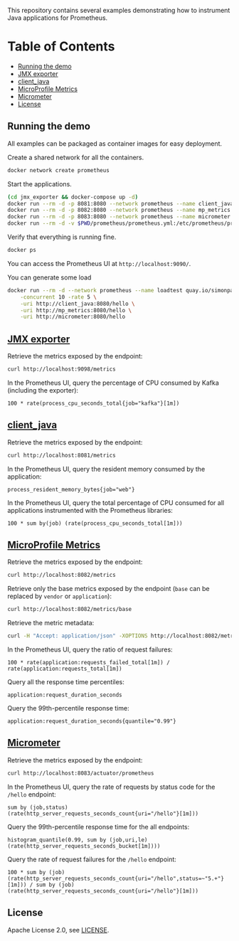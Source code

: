 This repository contains several examples demonstrating how to instrument Java applications for Prometheus.

Table of Contents
=================

* [Running the demo](#running-the-demo)
* [JMX exporter](#jmx-exporter)
* [client_java](#client_java)
* [MicroProfile Metrics](#microprofile-metrics)
* [Micrometer](#micrometer)
* [License](#license)

## Running the demo

All examples can be packaged as container images for easy deployment.

Create a shared network for all the containers.

```bash
docker network create prometheus
```

Start the applications.

```bash
(cd jmx_exporter && docker-compose up -d)
docker run --rm -d -p 8081:8080 --network prometheus --name client_java quay.io/simonpasquier/client_java
docker run --rm -d -p 8082:8080 --network prometheus --name mp_metrics quay.io/simonpasquier/mp_metrics
docker run --rm -d -p 8083:8080 --network prometheus --name micrometer quay.io/simonpasquier/micrometer
docker run --rm -d -v $PWD/prometheus/prometheus.yml:/etc/prometheus/prometheus.yml -p 9090:9090 --network prometheus --name prometheus prom/prometheus:latest
```

Verify that everything is running fine.

```bash
docker ps
```

You can access the Prometheus UI at `http://localhost:9090/`.

You can generate some load

```bash
docker run --rm -d --network prometheus --name loadtest quay.io/simonpasquier/loadtest \
    -concurrent 10 -rate 5 \
    -uri http://client_java:8080/hello \
    -uri http://mp_metrics:8080/hello \
    -uri http://micrometer:8080/hello
```

## [JMX exporter](./jmx_exporter)

Retrieve the metrics exposed by the endpoint:

```bash
curl http://localhost:9098/metrics
```

In the Prometheus UI, query the percentage of CPU consumed by Kafka (including the exporter):

```
100 * rate(process_cpu_seconds_total{job="kafka"}[1m])
```

## [client_java](./client_java)

Retrieve the metrics exposed by the endpoint:

```bash
curl http://localhost:8081/metrics
```

In the Prometheus UI, query the resident memory consumed by the application:

```
process_resident_memory_bytes{job="web"}
```

In the Prometheus UI, query the total percentage of CPU consumed for all applications instrumented with the Prometheus libraries:

```
100 * sum by(job) (rate(process_cpu_seconds_total[1m]))
```

## [MicroProfile Metrics](./mp_metrics)

Retrieve the metrics exposed by the endpoint:

```bash
curl http://localhost:8082/metrics
```

Retrieve only the base metrics exposed by the endpoint (`base` can be replaced by `vendor` or `application`):

```bash
curl http://localhost:8082/metrics/base
```

Retrieve the metric metadata:

```bash
curl -H "Accept: application/json" -XOPTIONS http://localhost:8082/metrics
```

In the Prometheus UI, query the ratio of request failures:

```
100 * rate(application:requests_failed_total[1m]) / rate(application:requests_total[1m])
```

Query all the response time percentiles:

```
application:request_duration_seconds
```

Query the 99th-percentile response time:

```
application:request_duration_seconds{quantile="0.99"}
```

## [Micrometer](./micrometer)

Retrieve the metrics exposed by the endpoint:

```bash
curl http://localhost:8083/actuator/prometheus
```

In the Prometheus UI, query the rate of requests by status code for the `/hello` endpoint:

```
sum by (job,status) (rate(http_server_requests_seconds_count{uri="/hello"}[1m]))
```

Query the 99th-percentile response time for the all endpoints:

```
histogram_quantile(0.99, sum by (job,uri,le) (rate(http_server_requests_seconds_bucket[1m])))
```

Query the rate of request failures for the `/hello` endpoint:

```
100 * sum by (job) (rate(http_server_requests_seconds_count{uri="/hello",status=~"5.+"}[1m])) / sum by (job) (rate(http_server_requests_seconds_count{uri="/hello"}[1m]))
```

## License

Apache License 2.0, see [LICENSE](https://github.com/simonpasquier/instrumenting-java-for-prometheus/blob/master/LICENSE).
